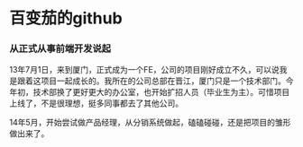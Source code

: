 # 百变茄的github

### 从正式从事前端开发说起

13年7月1日，来到厦门，正式成为一个FE，公司的项目刚好成立不久，可以说我是跟着这项目一起成长的。我所在的公司总部在晋江，厦门只是一个技术部门。今年初，技术部换了更好更大的办公室，也开始扩招人员（毕业生为主）。可惜项目上线了，不是很理想，挺多同事都去了其他公司。

14年5月，开始尝试做产品经理，从分销系统做起，磕磕碰碰，还是把项目的雏形做出来了。



